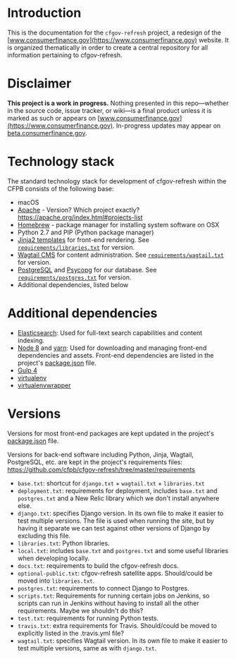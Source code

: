 # Introduction

This is the documentation for the `cfgov-refresh` project, a redesign of the [www.consumerfinance.gov](https://www.consumerfinance.gov) website. It is organized thematically in order to create a central repository for all information pertaining to cfgov-refresh.

# Disclaimer

**This project is a work in progress.** Nothing presented in this repo—whether in the source code, issue tracker, or wiki—is a final product unless it is marked as such or appears on [www.consumerfinance.gov](https://www.consumerfinance.gov). In-progress updates may appear on [beta.consumerfinance.gov](https://beta.consumerfinance.gov).

# Technology stack

The standard technology stack for development of cfgov-refresh within the CFPB consists of the following base:

- macOS
- [Apache]() - Version? Which project exactly? https://apache.org/index.html#projects-list
- [Homebrew](https://brew.sh) - package manager for installing system software on OSX
- Python 2.7 and PIP (Python package manager)
- [Jinja2 templates](http://jinja.pocoo.org/docs/2.10/) for front-end rendering. See [`requirements/libraries.txt`](https://github.com/cfpb/cfgov-refresh/tree/master/requirements/libraries.txt) for version.
- [Wagtail CMS](https://wagtail.io) for content administration. See [`requirements/wagtail.txt`](https://github.com/cfpb/cfgov-refresh/tree/master/requirements/wagtail.txt) for version.
- [PostgreSQL](https://www.postgresql.org/) and [Psycopg](http://initd.org/psycopg/) for our database. See [`requirements/postgres.txt`](https://github.com/cfpb/cfgov-refresh/tree/master/requirements/postgres.txt) for version.
- Additional dependencies, listed below

# Additional dependencies

- [Elasticsearch](https://www.elastic.co):
  Used for full-text search capabilities and content indexing.
- [Node 8](http://nodejs.org) and [yarn](https://yarnpkg.com/):
  Used for downloading and managing front-end dependencies and assets. Front-end dependencies are listed in the project's [package.json](https://github.com/cfpb/cfgov-refresh/blob/master/package.json) file.
- [Gulp 4](https://gulpjs.com/)
- [virtualenv](https://virtualenv.pypa.io/en/stable/)
- [virtualenvwrapper](https://virtualenvwrapper.readthedocs.io/en/latest/)

# Versions

Versions for most front-end packages are kept updated in the project's [package.json](https://github.com/cfpb/cfgov-refresh/blob/master/package.json) file.

Versions for back-end software including Python, Jinja, Wagtail, PostgreSQL, etc. are kept in the project's requirements files:
https://github.com/cfpb/cfgov-refresh/tree/master/requirements

- `base.txt`: shortcut for `django.txt` + `wagtail.txt` + `libraries.txt`
- `deployment.txt`: requirements for deployment, includes `base.txt` and `postgres.txt` and a New Relic library which we don't install anywhere else.
- `django.txt`: specifies Django version. In its own file to make it easier to test multiple versions. The file is used when running the site, but by having it separate we can test against other versions of Django by excluding this file.
- `libraries.txt`: Python libraries.
- `local.txt`: includes `base.txt` and `postgres.txt` and some useful libraries when developing locally.
- `docs.txt`: requirements to build the cfgov-refresh docs. 
- `optional-public.txt`: cfgov-refresh satellite apps. Should/could be moved into `libraries.txt`.
- `postgres.txt`: requirements to connect Django to Postgres.
- `scripts.txt`: Requirements for running certain jobs on Jenkins, so scripts can run in Jenkins without having to install all the other requirements. Maybe we shouldn't do this?
- `test.txt`: requirements for running Python tests.
- `travis.txt`: extra requirements for Travis. Should/could be moved to explicitly listed in the .travis.yml file?
- `wagtail.txt`: specifies Wagtail version. In its own file to make it easier to test multiple versions, same as with `django.txt`.